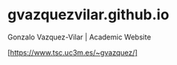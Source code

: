 # gvazquezvilar.github.io

Gonzalo Vazquez-Vilar | Academic Website

[https://www.tsc.uc3m.es/~gvazquez/]
